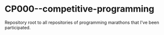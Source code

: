 # CP000--competitive-programming
Repository root to all repositories of programming marathons that I've been participated.
